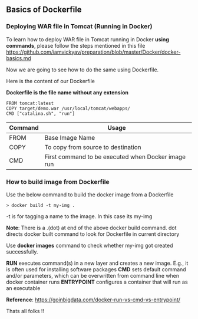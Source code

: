 ## Basics of Dockerfile

### Deploying WAR file in Tomcat (Running in Docker)

To learn how to deploy WAR file in Tomcat running in Docker **using commands**, please follow the steps mentioned in this file
https://github.com/iamvickyav/preparation/blob/master/Docker/docker-basics.md

Now we are going to see how to do the same using Dockerfile. 

Here is the content of our Dockerfile

**Dockerfile is the file name without any extension**

```
FROM tomcat:latest
COPY target/demo.war /usr/local/tomcat/webapps/
CMD ["catalina.sh", "run"]
```

| Command       | Usage                                             |
| ------------- |---------------------------------------------------|
| FROM          | Base Image Name                                   |
| COPY          | To copy from source to destination                |
| CMD           | First command to be executed when Docker image run|


### How to build image from Dockerfile

Use the below command to build the docker image from a Dockerfile

```
> docker build -t my-img .
```

-t is for tagging a name to the image. In this case its my-img

**Note**: There is a .(dot) at end of the above docker build command. dot directs docker built command to look for Dockerfile in current directory

Use **docker images** command to check whether my-img got created successfully. 

**RUN** executes command(s) in a new layer and creates a new image. E.g., it is often used for installing software packages
**CMD** sets default command and/or parameters, which can be overwritten from command line when docker container runs
**ENTRYPOINT** configures a container that will run as an executable

**Reference**: https://goinbigdata.com/docker-run-vs-cmd-vs-entrypoint/

Thats all folks !!


